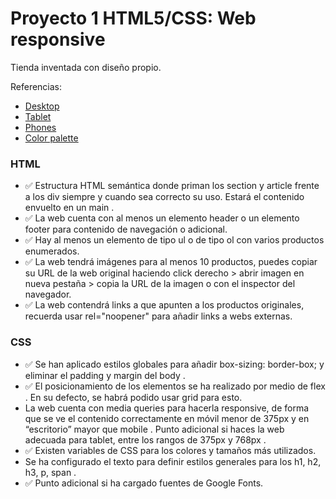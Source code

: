 # Proyecto 1 HTML5/CSS: Web responsive

Tienda inventada con diseño propio.

Referencias:
- [Desktop](./Referencias/desktop.svg)
- [Tablet](./Referencias/Tablet.svg)
- [Phones](./Referencias/phones.svg)
- [Color palette](./Referencias/Colors.svg)

### HTML

- ✅ Estructura HTML semántica donde priman los section y article frente a los div siempre y cuando sea correcto su uso. Estará el contenido envuelto en un main .
- ✅ La web cuenta con al menos un elemento header o un elemento footer para contenido de navegación o adicional.
- ✅ Hay al menos un elemento de tipo ul o de tipo ol con varios productos enumerados.
- ✅ La web tendrá imágenes para al menos 10 productos, puedes copiar su URL de la web original haciendo click derecho > abrir imagen en nueva pestaña > copia la URL de la imagen o con el inspector del navegador.
- ✅ La web contendrá links a que apunten a los productos originales, recuerda usar rel="noopener" para añadir links a webs externas.

### CSS
- ✅ Se han aplicado estilos globales para añadir box-sizing: border-box; y eliminar el padding y margin del body .
- ✅ El posicionamiento de los elementos se ha realizado por medio de flex . En su defecto, se habrá podido usar grid para esto.
- La web cuenta con media queries para hacerla responsive, de forma que se ve el contenido correctamente en móvil menor de 375px y en “escritorio” mayor que mobile . Punto adicional si haces la web adecuada para tablet, entre los rangos de 375px y 768px .
- ✅ Existen variables de CSS para los colores y tamaños más utilizados.
- Se ha configurado el texto para definir estilos generales para los h1, h2, h3, p, span .
- ✅ Punto adicional si ha cargado fuentes de Google Fonts.
